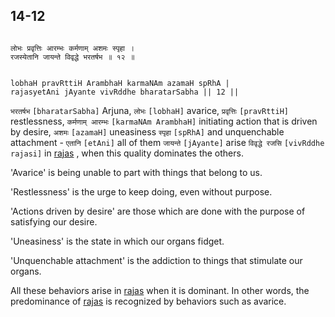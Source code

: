 ## 14-12


```shloka-sa

लोभः प्रवृत्तिः आरम्भः कर्मणाम् अशमः स्पृहा ।
रजस्येतानि जायन्ते विवृद्धे भरतर्षभ ॥ १२ ॥

```
```shloka-sa-hk

lobhaH pravRttiH ArambhaH karmaNAm azamaH spRhA |
rajasyetAni jAyante vivRddhe bharatarSabha || 12 ||

```
`भरतर्षभ` `[bharatarSabha]` Arjuna, `लोभः` `[lobhaH]` avarice, `प्रवृत्तिः` `[pravRttiH]` restlessness, `कर्मणाम् आरम्भः` `[karmaNAm ArambhaH]` initiating action that is driven by desire, `अशमः` `[azamaH]` uneasiness `स्पृहा` `[spRhA]` and unquenchable attachment - `एतानि` `[etAni]` all of them `जायन्ते` `[jAyante]` arise `विवृद्धे रजसि` `[vivRddhe rajasi]` in 
[rajas](rajas)
, when this quality dominates the others.

'Avarice' is being unable to part with things that belong to us. 

'Restlessness' is the urge to keep doing, even without purpose. 

'Actions driven by desire' are those which are done with the purpose of satisfying our desire. 

'Uneasiness' is the state in which our organs fidget. 

'Unquenchable attachment' is the addiction to things that stimulate our organs.

All these behaviors arise in 
[rajas](rajas)
 when it is dominant. In other words, the predominance of 
[rajas](rajas)
 is recognized by behaviors such as avarice.


